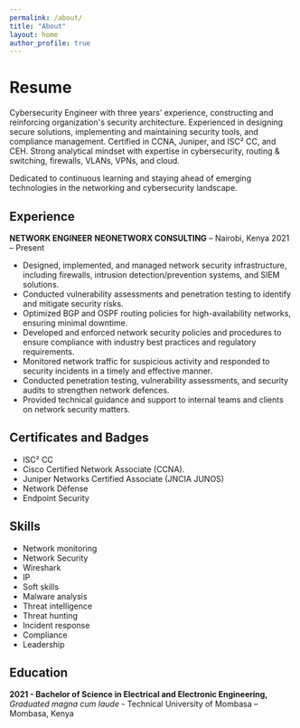 ```yaml
---
permalink: /about/
title: "About"
layout: home
author_profile: true
---
```

#                       Resume
Cybersecurity Engineer with three years’ experience, constructing and reinforcing 
organization's security architecture. Experienced in designing secure solutions, 
implementing and maintaining security tools, and compliance management. 
Certified in CCNA, Juniper, and ISC² CC, and CEH. 
Strong analytical mindset with expertise in cybersecurity, routing & switching, 
firewalls, VLANs, VPNs, and cloud. 

Dedicated to continuous learning and staying ahead of emerging technologies in the networking and cybersecurity landscape.  

## Experience
**NETWORK ENGINEER**
**NEONETWORX CONSULTING** – Nairobi, Kenya 	2021 – Present  
- Designed, implemented, and managed network security infrastructure, including firewalls, intrusion detection/prevention systems, and SIEM solutions. 
- Conducted vulnerability assessments and penetration testing to identify and mitigate security risks.
- Optimized BGP and OSPF routing policies for high-availability networks, ensuring minimal downtime.
- Developed and enforced network security policies and procedures to ensure compliance with industry best practices and regulatory requirements.
- Monitored network traffic for suspicious activity and responded to security incidents in a timely and effective manner.
- Conducted penetration testing, vulnerability assessments, and security audits to strengthen network defences.
- Provided technical guidance and support to internal teams and clients on network security matters.


## Certificates and Badges
- ISC² CC 
- Cisco Certified Network Associate (CCNA). 
- Juniper Networks Certified Associate (JNCIA
JUNOS) 
- Network Défense 
- Endpoint Security 

## Skills
- Network monitoring 
- Network Security 
- Wireshark 
- IP 
- Soft skills
- Malware analysis 
- Threat intelligence  
- Threat hunting  
- Incident response 
- Compliance 
- Leadership 
 
##        Education
**2021 - Bachelor of Science in Electrical and Electronic Engineering,** 
*Graduated magna cum laude* - Technical University of Mombasa – Mombasa, Kenya